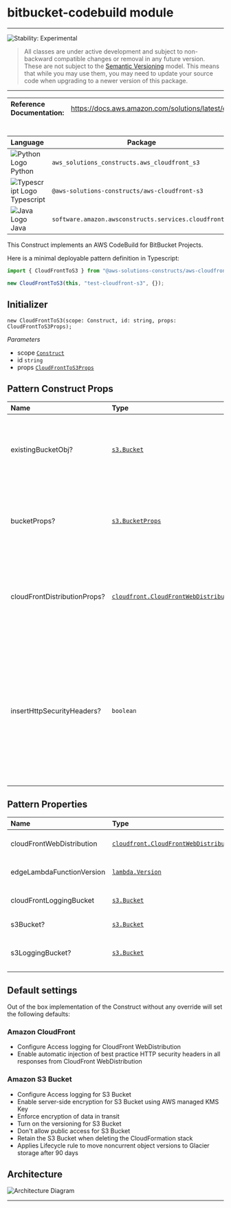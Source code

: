 # bitbucket-codebuild module

<!--BEGIN STABILITY BANNER-->

---

![Stability: Experimental](https://img.shields.io/badge/stability-Experimental-important.svg?style=for-the-badge)

> All classes are under active development and subject to non-backward compatible changes or removal in any
> future version. These are not subject to the [Semantic Versioning](https://semver.org/) model.
> This means that while you may use them, you may need to update your source code when upgrading to a newer version of this package.

---

<!--END STABILITY BANNER-->

| **Reference Documentation**: | <span style="font-weight: normal">https://docs.aws.amazon.com/solutions/latest/constructs/</span> |
| :--------------------------- | :------------------------------------------------------------------------------------------------ |

<div style="height:8px"></div>

| **Language**                                                                                   | **Package**                                           |
| :--------------------------------------------------------------------------------------------- | ----------------------------------------------------- |
| ![Python Logo](https://docs.aws.amazon.com/cdk/api/latest/img/python32.png) Python             | `aws_solutions_constructs.aws_cloudfront_s3`          |
| ![Typescript Logo](https://docs.aws.amazon.com/cdk/api/latest/img/typescript32.png) Typescript | `@aws-solutions-constructs/aws-cloudfront-s3`         |
| ![Java Logo](https://docs.aws.amazon.com/cdk/api/latest/img/java32.png) Java                   | `software.amazon.awsconstructs.services.cloudfronts3` |

This Construct implements an AWS CodeBuild for BitBucket Projects.

Here is a minimal deployable pattern definition in Typescript:

```typescript
import { CloudFrontToS3 } from "@aws-solutions-constructs/aws-cloudfront-s3";

new CloudFrontToS3(this, "test-cloudfront-s3", {});
```

## Initializer

```text
new CloudFrontToS3(scope: Construct, id: string, props: CloudFrontToS3Props);
```

_Parameters_

- scope [`Construct`](https://docs.aws.amazon.com/cdk/api/latest/docs/@aws-cdk_core.Construct.html)
- id `string`
- props [`CloudFrontToS3Props`](#pattern-construct-props)

## Pattern Construct Props

| **Name**                     | **Type**                                                                                                                                                   | **Description**                                                                                                                             |
| :--------------------------- | :--------------------------------------------------------------------------------------------------------------------------------------------------------- | ------------------------------------------------------------------------------------------------------------------------------------------- |
| existingBucketObj?           | [`s3.Bucket`](https://docs.aws.amazon.com/cdk/api/latest/docs/@aws-cdk_aws-s3.Bucket.html)                                                                 | Existing instance of S3 Bucket object, if this is set then the bucketProps is ignored.                                                      |
| bucketProps?                 | [`s3.BucketProps`](https://docs.aws.amazon.com/cdk/api/latest/docs/@aws-cdk_aws-s3.BucketProps.html)                                                       | User provided props to override the default props for the S3 Bucket.                                                                        |
| cloudFrontDistributionProps? | [`cloudfront.CloudFrontWebDistributionProps`](https://docs.aws.amazon.com/cdk/api/latest/docs/@aws-cdk_aws-cloudfront.CloudFrontWebDistributionProps.html) | Optional user provided props to override the default props for CloudFront Distribution                                                      |
| insertHttpSecurityHeaders?   | `boolean`                                                                                                                                                  | Optional user provided props to turn on/off the automatic injection of best practice HTTP security headers in all responses from CloudFront |

## Pattern Properties

| **Name**                  | **Type**                                                                                                                                         | **Description**                                                                                         |
| :------------------------ | :----------------------------------------------------------------------------------------------------------------------------------------------- | ------------------------------------------------------------------------------------------------------- |
| cloudFrontWebDistribution | [`cloudfront.CloudFrontWebDistribution`](https://docs.aws.amazon.com/cdk/api/latest/docs/@aws-cdk_aws-cloudfront.CloudFrontWebDistribution.html) | Returns an instance of cloudfront.CloudFrontWebDistribution created by the construct                    |
| edgeLambdaFunctionVersion | [`lambda.Version`](https://docs.aws.amazon.com/cdk/api/latest/docs/@aws-cdk_aws-lambda.Version.html)                                             | Returns an instance of the edge Lambda function version created by the pattern.                         |
| cloudFrontLoggingBucket   | [`s3.Bucket`](https://docs.aws.amazon.com/cdk/api/latest/docs/aws-s3-readme.html)                                                                | Returns an instance of the logging bucket for CloudFront WebDistribution.                               |
| s3Bucket?                 | [`s3.Bucket`](https://docs.aws.amazon.com/cdk/api/latest/docs/@aws-cdk_aws-s3.Bucket.html)                                                       | Returns an instance of s3.Bucket created by the construct.                                              |
| s3LoggingBucket?          | [`s3.Bucket`](https://docs.aws.amazon.com/cdk/api/latest/docs/@aws-cdk_aws-s3.Bucket.html)                                                       | Returns an instance of s3.Bucket created by the construct as the logging bucket for the primary bucket. |

## Default settings

Out of the box implementation of the Construct without any override will set the following defaults:

### Amazon CloudFront

- Configure Access logging for CloudFront WebDistribution
- Enable automatic injection of best practice HTTP security headers in all responses from CloudFront WebDistribution

### Amazon S3 Bucket

- Configure Access logging for S3 Bucket
- Enable server-side encryption for S3 Bucket using AWS managed KMS Key
- Enforce encryption of data in transit
- Turn on the versioning for S3 Bucket
- Don't allow public access for S3 Bucket
- Retain the S3 Bucket when deleting the CloudFormation stack
- Applies Lifecycle rule to move noncurrent object versions to Glacier storage after 90 days

## Architecture

![Architecture Diagram](architecture.png)

---
